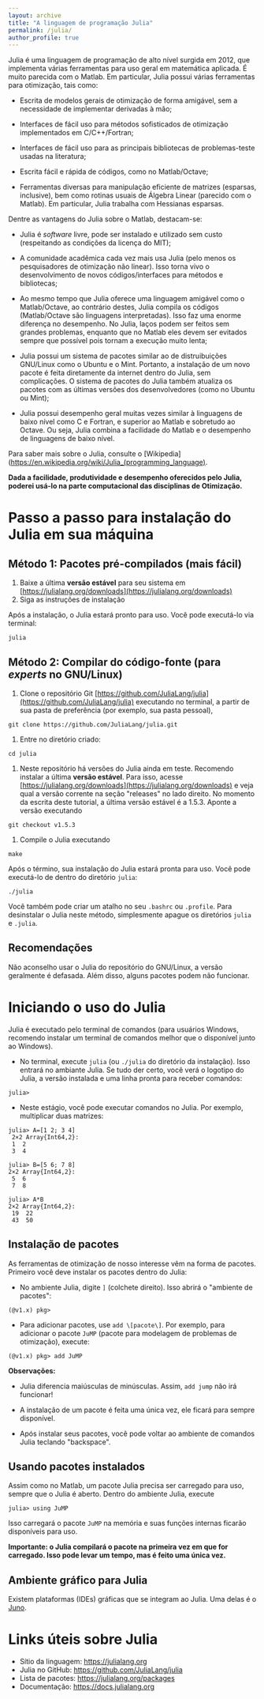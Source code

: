 ```yaml
---
layout: archive
title: "A linguagem de programação Julia"
permalink: /julia/
author_profile: true
---
```


Julia é uma linguagem de programação de alto nível surgida em 2012, que implementa várias ferramentas para uso geral em matemática aplicada. É muito parecida com o Matlab. Em particular, Julia possui várias ferramentas para otimização, tais como:

- Escrita de modelos gerais de otimização de forma amigável, sem a necessidade de implementar derivadas à mão;

- Interfaces de fácil uso para métodos sofisticados de otimização implementados em C/C++/Fortran;

- Interfaces de fácil uso para as principais bibliotecas de problemas-teste usadas na literatura;

- Escrita fácil e rápida de códigos, como no Matlab/Octave;

- Ferramentas diversas para manipulação eficiente de matrizes (esparsas, inclusive), bem como rotinas usuais de Álgebra Linear (parecido com o Matlab). Em particular, Julia trabalha com Hessianas esparsas.

Dentre as vantagens do Julia sobre o Matlab, destacam-se:
- Julia é *software* livre, pode ser instalado e utilizado sem custo (respeitando as condições da licença do MIT);

- A comunidade acadêmica cada vez mais usa Julia (pelo menos os pesquisadores de otimização não linear). Isso torna vivo o desenvolvimento de novos códigos/interfaces para métodos e bibliotecas;

- Ao mesmo tempo que Julia oferece uma linguagem amigável como o Matlab/Octave, ao contrário destes, Julia compila os códigos (Matlab/Octave são linguagens interpretadas). Isso faz uma enorme diferença no desempenho. No Julia, laços podem ser feitos sem grandes problemas, enquanto que no Matlab eles devem ser evitados sempre que possível pois tornam a execução muito lenta;

- Julia possui um sistema de pacotes similar ao de distruibuições GNU/Linux como o Ubuntu e o Mint. Portanto, a instalação de um novo pacote é feita diretamente da internet dentro do Julia, sem complicações. O sistema de pacotes do Julia também atualiza os pacotes com as últimas versões dos desenvolvedores (como no Ubuntu ou Mint);

- Julia possui desempenho geral muitas vezes similar à linguagens de baixo nível como C e Fortran, e superior ao Matlab e sobretudo ao Octave. Ou seja, Julia combina a facilidade do Matlab e o desempenho de linguagens de baixo nível.

Para saber mais sobre o Julia, consulte o [Wikipedia](https://en.wikipedia.org/wiki/Julia_(programming_language).


**Dada a facilidade, produtividade e desempenho oferecidos pelo Julia, poderei usá-lo na parte computacional das disciplinas de Otimização.**


# Passo a passo para instalação do Julia em sua máquina

## Método 1: Pacotes pré-compilados (mais fácil)

1. Baixe a última **versão estável** para seu sistema em [https://julialang.org/downloads](https://julialang.org/downloads)
1. Siga as instruções de instalação

Após a instalação, o Julia estará pronto para uso. Você pode executá-lo via terminal:
~~~
julia
~~~

## Método 2: Compilar do código-fonte (para *experts* no GNU/Linux)

1. Clone o repositório Git [https://github.com/JuliaLang/julia](https://github.com/JuliaLang/julia) executando no terminal, a partir de sua pasta de preferência (por exemplo, sua pasta pessoal),
~~~
git clone https://github.com/JuliaLang/julia.git
~~~

1. Entre no diretório criado:
~~~
cd julia
~~~

1. Neste repositório há versões do Julia ainda em teste. Recomendo instalar a última **versão estável**. Para isso, acesse [https://julialang.org/downloads](https://julialang.org/downloads) e veja qual a versão corrente na seção "releases" no lado direito. No momento da escrita deste tutorial, a última versão estável é a 1.5.3. Aponte a versão executando
~~~
git checkout v1.5.3
~~~

1. Compile o Julia executando
~~~
make
~~~

Após o término, sua instalação do Julia estará pronta para uso. Você pode executá-lo de dentro do diretório `julia`:
~~~
./julia
~~~

Você também pode criar um atalho no seu `.bashrc` ou `.profile`. Para desinstalar o Julia neste método, simplesmente apague os diretórios `julia` e `.julia`.


## Recomendações

Não aconselho usar o Julia do repositório do GNU/Linux, a versão geralmente é defasada. Além disso, alguns pacotes podem não funcionar.


# Iniciando o uso do Julia

Julia é executado pelo terminal de comandos (para usuários Windows, recomendo instalar um terminal de comandos melhor que o disponível junto ao Windows).

- No terminal, execute `julia` (ou `./julia` do diretório da instalação). Isso entrará no ambiante Julia. Se tudo der certo, você verá o logotipo do Julia, a versão instalada e uma linha pronta para receber comandos:
~~~
julia>
~~~

- Neste estágio, você pode executar comandos no Julia. Por exemplo, multiplicar duas matrizes:
~~~
julia> A=[1 2; 3 4]
 2×2 Array{Int64,2}:
 1  2
 3  4

julia> B=[5 6; 7 8]
2×2 Array{Int64,2}:
 5  6
 7  8

julia> A*B
2×2 Array{Int64,2}:
 19  22
 43  50
~~~


## Instalação de pacotes

As ferramentas de otimização de nosso interesse vêm na forma de pacotes. Primeiro você deve instalar os pacotes dentro do Julia:

- No ambiente Julia, digite `]` (colchete direito). Isso abrirá o "ambiente de pacotes":
~~~
(@v1.x) pkg>
~~~

- Para adicionar pacotes, use `add \[pacote\]`. Por exemplo, para adicionar o pacote `JuMP` (pacote para modelagem de problemas de otimização), execute:
~~~
(@v1.x) pkg> add JuMP
~~~

  **Observações:**
  - Julia diferencia maiúsculas de minúsculas. Assim, `add jump` não irá funcionar!
  - A instalação de um pacote é feita uma única vez, ele ficará para sempre disponível.

- Após instalar seus pacotes, você pode voltar ao ambiente de comandos Julia teclando "backspace".


## Usando pacotes instalados

Assim como no Matlab, um pacote Julia precisa ser carregado para uso, sempre que o Julia é aberto. Dentro do ambiente Julia, execute
~~~
julia> using JuMP
~~~

Isso carregará o pacote `JuMP` na memória e suas funções internas ficarão disponíveis para uso.

**Importante: o Julia compilará o pacote na primeira vez em que for carregado. Isso pode levar um tempo, mas é feito uma única vez.**


## Ambiente gráfico para Julia

Existem plataformas (IDEs) gráficas que se integram ao Julia. Uma delas é o [Juno](https://junolab.org/).


# Links úteis sobre Julia

- Sítio da linguagem: https://julialang.org
- Julia no GitHub: https://github.com/JuliaLang/julia
- Lista de pacotes: https://julialang.org/packages
- Documentação: https://docs.julialang.org